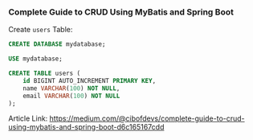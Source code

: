 ### Complete Guide to CRUD Using MyBatis and Spring Boot

Create `users` Table:
```sql
CREATE DATABASE mydatabase;

USE mydatabase;

CREATE TABLE users (
    id BIGINT AUTO_INCREMENT PRIMARY KEY,
    name VARCHAR(100) NOT NULL,
    email VARCHAR(100) NOT NULL
);
```

Article Link: https://medium.com/@cibofdevs/complete-guide-to-crud-using-mybatis-and-spring-boot-d6c165167cdd